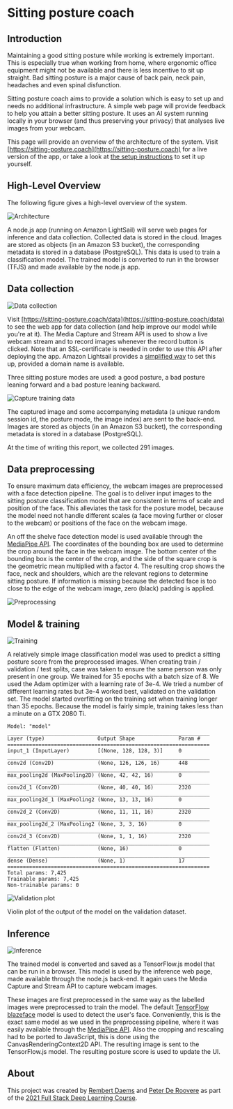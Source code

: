 # Sitting posture coach

## Introduction

Maintaining a good sitting posture while working is extremely important. This is especially true when working from home, where ergonomic office equipment might not be available and there is less incentive to sit up straight. Bad sitting posture is a major cause of back pain, neck pain, headaches and even spinal disfunction. 

Sitting posture coach aims to provide a solution which is easy to set up and needs no additional infrastructure. A simple web page will provide feedback to help you attain a better sitting posture. It uses an AI system running locally in your browser (and thus preserving your privacy) that analyses live images from your webcam.

This page will provide an overview of the architecture of the system. Visit [https://sitting-posture.coach](https://sitting-posture.coach) for a live version of the app, or take a look at [the setup instructions](setup) to set it up yourself.

## High-Level Overview

The following figure gives a high-level overview of the system. 

![Architecture](docs/images/overview.jpeg)

A node.js app (running on Amazon LightSail) will serve web pages for inference and data collection. Collected data is stored in the cloud. Images are stored as objects (in an Amazon S3 bucket), the corresponding metadata is stored in a database (PostgreSQL). This data is used to train a classification model. The trained model is converted to run in the browser (TFJS) and made available by the node.js app. 

## Data collection

![Data collection](docs/images/data_collection.jpg)

Visit [https://sitting-posture.coach/data](https://sitting-posture.coach/data) to see the web app for data collection (and help improve our model while you're at it). The Media Capture and Stream API is used to show a live webcam stream and to record images whenever the record button is clicked. Note that an SSL-certificate is needed in order to use this API after deploying the app. Amazon Lightsail provides a [simplified way](https://lightsail.aws.amazon.com/ls/docs/en_us/articles/amazon-lightsail-using-lets-encrypt-certificates-with-wordpress) to set this up, provided a domain name is available.

Three sitting posture modes are used: a good posture, a bad posture leaning forward and a bad posture leaning backward.

![Capture training data](docs/images/capture.png)

The captured image and some accompanying metadata (a unique random session id, the posture mode, the image index) are sent to the back-end. Images are stored as objects (in an Amazon S3 bucket), the corresponding metadata is stored in a database (PostgreSQL).

At the time of writing this report, we collected 291 images.

## Data preprocessing

To ensure maximum data efficiency, the webcam images are preprocessed with a face detection pipeline. The goal is to deliver input images to the sitting posture classification model that are consistent in terms of scale and position of the face. This alleviates the task for the posture model, because the model need not handle different scales (a face moving further or closer to the webcam) or positions of the face on the webcam image.

An off the shelve face detection model is used available through the [MediaPipe API](https://google.github.io/mediapipe/solutions/face_detection.html). The coordinates of the bounding box are used to determine the crop around the face in the webcam image. The bottom center of the bounding box is the center of the crop, and the side of the square crop is the geometric mean multiplied with a factor 4. The resulting crop shows the face, neck and shoulders, which are the relevant regions to determine sitting posture. If information is missing because the detected face is too close to the edge of the webcam image, zero (black) padding is applied.

![Preprocessing](docs/images/preprocessing.jpg)

## Model & training

![Training](docs/images/training.jpg)

A relatively simple image classification model was used to predict a sitting posture score from the preprocessed images. When creating train / validation / test splits, case was taken to ensure the same person was only present in one group. We trained for 35 epochs with a batch size of 8. We used the Adam optimizer with a learning rate of 3e-4. We tried a number of different learning rates but 3e-4 worked best, validated on the validation set. The model started overfitting on the training set when training longer than 35 epochs. Because the model is fairly simple, training takes less than a minute on a GTX 2080 Ti.

```
Model: "model"
_________________________________________________________________
Layer (type)                 Output Shape              Param #   
=================================================================
input_1 (InputLayer)         [(None, 128, 128, 3)]     0         
_________________________________________________________________
conv2d (Conv2D)              (None, 126, 126, 16)      448       
_________________________________________________________________
max_pooling2d (MaxPooling2D) (None, 42, 42, 16)        0         
_________________________________________________________________
conv2d_1 (Conv2D)            (None, 40, 40, 16)        2320      
_________________________________________________________________
max_pooling2d_1 (MaxPooling2 (None, 13, 13, 16)        0         
_________________________________________________________________
conv2d_2 (Conv2D)            (None, 11, 11, 16)        2320      
_________________________________________________________________
max_pooling2d_2 (MaxPooling2 (None, 3, 3, 16)          0         
_________________________________________________________________
conv2d_3 (Conv2D)            (None, 1, 1, 16)          2320      
_________________________________________________________________
flatten (Flatten)            (None, 16)                0         
_________________________________________________________________
dense (Dense)                (None, 1)                 17        
=================================================================
Total params: 7,425
Trainable params: 7,425
Non-trainable params: 0
```

![Validation plot](docs/images/violin.png)

Violin plot of the output of the model on the validation dataset.

## Inference

![Inference](docs/images/inference.jpg)

The trained model is converted and saved as a TensorFlow.js model that can be run in a browser. This model is used by the inference web page, made available through the node.js back-end. It again uses the Media Capture and Stream API to capture webcam images. 

These images are first preprocessed in the same way as the labelled images were preprocessed to train the model. The default [TensorFlow blazeface](https://github.com/tensorflow/tfjs-models/tree/master/blazeface) model is used to detect the user's face. Conveniently, this is the exact same model as we used in the preprocessing pipeline, where it was easily available through the [MediaPipe API](https://google.github.io/mediapipe/solutions/face_detection.html). Also the cropping and rescaling had to be ported to JavaScript, this is done using the CanvasRenderingContext2D API. The resulting image is sent to the TensorFlow.js model. The resulting posture score is used to update the UI.

## About

This project was created by [Rembert Daems](https://be.linkedin.com/in/rembert-daems) and [Peter De Roovere](https://twitter.com/peterderoovere) as part of the [2021 Full Stack Deep Learning Course](https://fullstackdeeplearning.com/).
